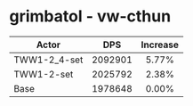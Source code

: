 # grimbatol - vw-cthun
| Actor | DPS | Increase |
|---|:---:|:---:|
|TWW1-2_4-set|2092901|5.77%|
|TWW1-2-set|2025792|2.38%|
|Base|1978648|0.00%|
